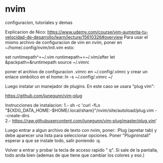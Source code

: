# nvim
configuracion, tutoriales y demas

Explicacion de Nico: https://www.udemy.com/course/vim-aumenta-tu-velocidad-de-desarrollo/learn/lecture/15610326#overview
Para usar el mismo archivo de configuracion de vim en nvim, poner en ~/home/.config/nvim/init.vim esto:

set runtimepath^=~/.vim runtimepath+=~/.vim/after
let &packpath=&runtimepath
source ~/.vimrc

poner el archivo de configuracion .vimrc en ~/.config/.vimrc y crear un enlace simbólico en el home:
ln -s ~/.config/.vimrc ~/


Luego instalar un manejador de plugins. En este caso se usara "plug vim":

https://github.com/junegunn/vim-plug 

Instrucciones de instalacion:
1.- sh -c 'curl -fLo "${XDG_DATA_HOME:-$HOME/.local/share}"/nvim/site/autoload/plug.vim --create-dirs \
2.- https://raw.githubusercontent.com/junegunn/vim-plug/master/plug.vim'

Luego entrar a algun archivo de texto con nvim, poner:
:Plug (apretar tab) y debe aparecer una lista para seleccionar opciones. Poner "Plugininstall"
esperar a que se instale todo, salir poniendo :q. 

Volver a entrar y probar la tecla de acceso rapido " q". Si sale de la pantalla, todo anda bien (ademas de que tiene que cambiar los colores y eso.)
